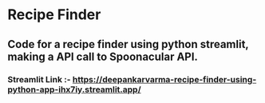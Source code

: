 # Recipe Finder
## Code for a recipe finder using python streamlit, making a API call to Spoonacular API.
### Streamlit Link :- https://deepankarvarma-recipe-finder-using-python-app-ihx7iy.streamlit.app/